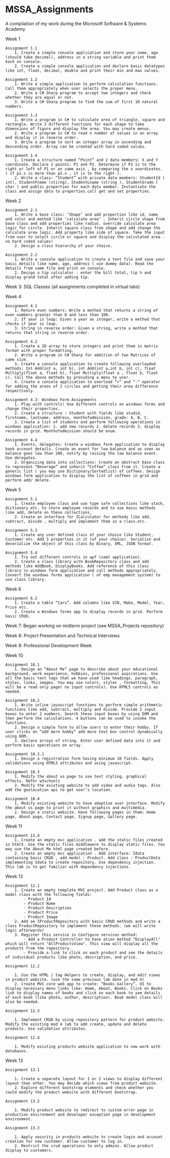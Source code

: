 # MSSA_Assignments 

A compilation of my work during the Microsoft Software &amp; Systems Academy

Week 1

    Assignment 1.1
        1. Create a simple console application and store your name, age (should take decimal), address in a string variable and print them back on console.
        2. Create a simple console application and declare basic datatypes like int, float, decimal, double and print their min and max values.
        
    Assignment 1.2
        1. Write a simple application to perform calculation functions. Call them appropriately when user selects the proper menu.
        2. Write a C# Sharp program to accept two integers and check whether they are equal or not.
        3. Write a C# Sharp program to find the sum of first 10 natural numbers.

    Assignment 1.3
        1. Write a program in C# to calculate area of triangle, square and rectangle. Write 3 different functions for each shape to take dimensions of figure and display the area. You may create menus.
        2. Write a program in C# to read n number of values in an array and display it in reverse order.
        3. Write a program to sort an integer array in ascending and descending order. Array can be created with hard coded values.

    Assignment 1.4
        1. Create a structure named “Point” and 2 data members: X and Y coordinate. Declare 2 points: P1 and P2. Determine if P2 is to the right or left of P1 or on same axis , by comparing the x xoordinates. ( if p1.x is more than p2.x , it is to the right ).
        2. Write a class: “Student” with private data members: StudentId ( int), StudentFname (stirng), StudentLname (string ), StudentGrade ( char ) and public properties for each data member. Instantiate the class and assign data to properties.call get and set properties.

Week 2

    Assignment 2.1
        1. Write a base class: ‘Shape’ and add properties like id, name and color and method like ‘calculate area’ . Inherit circle shape from base class and add properties like radius. override calculate area logic for circle. Inherit square class from shape and add change the calculate area logic. Add property like side of square. Take the input from user to select circle or square and display the calculated area . no hard coded values!
        2. Design a class hierarchy of your choice.

    Assignment 2.2
        1. Write a console application to create a text file and save your basic details like name, age, address ( use dummy data). Read the details from same file and print on console.
        2. Design a tip calculator : enter the bill total, tip % and display grand total after adding tip.

Week 3:
    SQL Classes (all assignments completed in virtual labs)

Week 4

    Assignment 4.1
        1. Return even numbers: Write a method that returns a string of even numbers greater than 0 and less than 100.
        2. If year is leap: Given a year as integer, write a method that checks if year is leap.
        3. String in reverse order: Given a string, write a method that returns that string in reverse order.

    Assignment 4.2
        1. Create a 2D array to store integers and print them in matrix format with proper formatting.
        2. Write a program in C# Sharp for addition of two Matrices of same size.
        3. Create a console application to create following overloaded methods: Int Add(int a, int b), int Add(int a,int b, int c), float Multiply(float a, float b), float Multiply(float a , float b, float c). Call the above methods by providing a menu to user.
        4. Create a console application to overload “+” and “-“ operator for adding the areas of 2 circles and getting their area difference respectively.

    Assignment 4.3: Windows Form Assignments
        1. Play with controls! Use different controls on windows forms and change their properties.
        2. Create a structure : Student with fields like studid, firstname, lastname, address, monthofadmission, grade: A, B, C.
        3. Create a list of students and perform following operations in windows application: 1. add new records 2. delete records 3. display records in grid. Monthofadmission should be enum.

    Assignment 4.4
        1. Events, delegates: Create a windows form application to display bank account details. Create an event for low balance and as soon as balance goes low than 200, notify by raising the low balance event. Use delegates.
        2. Organizing data into collections: Create an abstract base class to represent “Beverage” and inherit “Coffee” class from it. Create a generic list ( you may use Dictionary/Sortedlist) of coffees. Design windows form application to display the list of coffees in grid and perform add/ delete.

Week 5

    Assignment 5.1
        1. Create employee class and use type safe collections like stack, dictionary etc. to store employee records and to use basic methods like add, delete on these collections.
        2. Create an interface for ICalculator for methods like add, subtract, divide , multiply and implement them in a class.etc.

    Assignment 5.3
        1. Create any user defined class of your choice like Student, Customer etc. Add 3 properties in it (of your choice). Serialize and deserialize the object of this class by Binary, XML, JSON format.

    Assignment 5.4
        1. Try out different controls in wpf (xaml application).
        2. Create a class library with BookRepository class and add methods like AddBook, DisplayBooks. Add reference of this class library in windows form application and call methods appropriately. Convert the windows forms application ( of emp management system) to use class library.

Week 6

    Assignment 6.2
        1. Create a table “Cars”. Add columns like VIN, Make, Model, Year, Price etc.
        2. Create a Windows forms app to display records in grid. Perform basic CRUD.

Week 7:
    Began working on midterm project (see MSSA_Projects repository)

Week 8: 
    Project Presentation and Technical Interviews

Week 9: 
    Professional Development Week

Week 10

    Assignment 10.1
        1. Design an “About Me” page to describe about your educational background, work experience, hobbies, professional aspirations. Use all the basic text tags that we have used like headings, paragraph, styles, links, images. You may use colors, styles , formatting. This will be a read only page( no input controls). Use HTML5 controls as needed.

    Assignment 10.2
        1. Write inline javascript functions to perform simple arithmetic functions like add, subtract, multiply and divide. Provide 2 input boxes to enter 2 numbers. Search these input boxes by using DOM and then perform the calculations. 4 buttons can be used to invoke the functions.
        2. Design a simple form to allow users to enter their hobby. If user clicks on “add more hobby” add more text box control dynamically using DOM.
        3. Declare arrays of string. Enter user defined data into it and perform basic operations on array.

    Assignment 10.2.1
        1. Design a registration form having minimum 10 fields. Apply validations using HTML5 attributes and using javascript.
    
    Assignment 10.3
        1. Modify the about us page to use text styling, graphical effects. Refer w3schools
        2. Modify the existing website to add video and audio tags. Also add the geolocation api to get user’s location.

    Assignment 10.4
        1. Modify existing website to have adaptive user interface. Modify the about us page to print it without graphics and multimedia.
        2. Design a static website. Have following pages in them: Home page, About page, Contact page, Signup page, Gallery page.
    
Week 11

    Assignment 11.4
        1. Create an empty mvc application . add the static files created in html5. Use the static files middleware to display static files. You may use the About Me html page created before.
        2. Create an empty mvc application . Add interface: Idata containing basic CRUD , add model : Product. Add class : ProductData implementing Idata to create repository. Use dependency injection. This lab is to get familiar with dependency injections.

Week 12

    Assignment 12.1
        1. Create an empty template MVC project. Add Product class as a model class with the following fields:
            - Product Id
            - Product Name
            - Product Description
            - Product Price
            - Product Image
        2. Add an IProductRepository with basic CRUD methods and write a class ProductRepository to implement these methods. (we will write logic afterwards)
        3. Register this service in Configure services method:
            - Add a Product Controller to have ation method "DisplayAll" which will return "AllProductsView". This view will display all the products from the repository.
            - Provide a link to click on each product and see the details of individual products like photo, description, and price.

    Assignment 12.2

        1. Use the HTML / tag Helpers to create, display, and edit views in product website. (use the same previous lab done in mod 4)
        2. Create MVC core web app to create: “Books Gallery”. UI to display necessary menu links like: Home, About, Books. Click on Books link to display names of books and click on each book to see details of each book (like photo, author, description). Book model class will also be needed.

    Assignment 12.3

        1. Implement CRUD by using repository pattern for product website. Modify the existing mod 4 lab to add create, update and delete products. Use validation attributes.

    Assignment 12.4

        1. Modify existing products website application to now work with databases.

Week 13

    Assignment 13.1

        1. Create a separate layout for 1 or 2 views to display different layout than other. You may decide which views from product website.
        2. Explore different bootstrap elements and check whether you could modify the product website with different bootstrap.

    Assignment 13.2

        1. Modify product website to redirect to custom error page in production environment and developer exception page in development environment.

    Assignment 13.3

        1. Apply security in products website to create login and account creation for new customer. Allow customer to log in.
        2. Restrict the crud operations to only admins. Allow product display to customers.